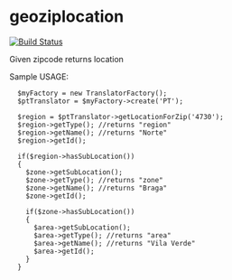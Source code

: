 geoziplocation
==========

[![Build Status](https://travis-ci.org/ebidtech/geoziplocation.png?branch=master)](https://travis-ci.org/ebidtech/geoziplocation)

Given zipcode returns location

Sample USAGE:

```
  $myFactory = new TranslatorFactory();
  $ptTranslator = $myFactory->create('PT');
        
  $region = $ptTranslator->getLocationForZip('4730');
  $region->getType(); //returns "region"
  $region->getName(); //returns "Norte"
  $region->getId();
        
  if($region->hasSubLocation())
  {
    $zone->getSubLocation();
    $zone->getType(); //returns "zone"
    $zone->getName(); //returns "Braga"
    $zone->getId(); 
    
    if($zone->hasSubLocation())
    {
      $area->getSubLocation();
      $area->getType(); //returns "area"
      $area->getName(); //returns "Vila Verde"
      $area->getId();    
    }    
  }
        
 ```
